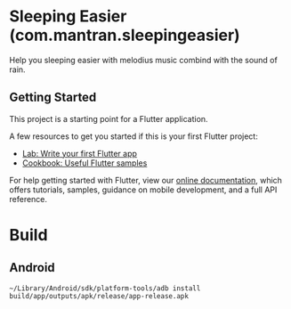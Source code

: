 # Sleeping Easier (com.mantran.sleepingeasier)

Help you sleeping easier with melodius music combind with the sound of rain.

## Getting Started

This project is a starting point for a Flutter application.

A few resources to get you started if this is your first Flutter project:

- [Lab: Write your first Flutter app](https://flutter.dev/docs/get-started/codelab)
- [Cookbook: Useful Flutter samples](https://flutter.dev/docs/cookbook)

For help getting started with Flutter, view our
[online documentation](https://flutter.dev/docs), which offers tutorials,
samples, guidance on mobile development, and a full API reference.

# Build
## Android

```
~/Library/Android/sdk/platform-tools/adb install build/app/outputs/apk/release/app-release.apk
```